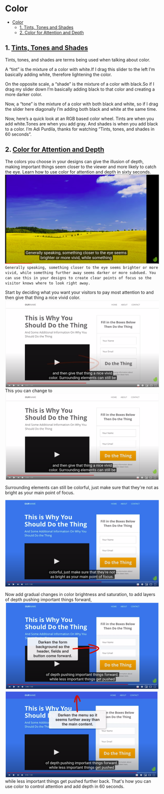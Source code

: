
# Color

- [Color](#color)
  - [1. Tints, Tones and Shades](#1-tints-tones-and-shades)
  - [2. Color for Attention and Depth](#2-color-for-attention-and-depth)

## 1. [Tints, Tones and Shades](https://www.youtube.com/watch?v=H5TXHIXsgO4&list=PLgGbWId6zgaVkI3H31w_avkotSZCM3D9Y)

Tints, tones, and shades are terms being used when talking about color.

A “tint” is the mixture of a color with white.If I drag this slider to the left I’m basically adding white, therefore lightening the color.

On the opposite scale, a “shade” is the mixture of a color with black.So if I drag my slider down I’m basically adding black to that color and creating a more darker color.


Now, a “tone” is the mixture of a color with both black and white, so if I drag the slider here diagonally I’m adding both black and white at the same time.

Now, here’s a quick look at an RGB based color wheel. Tints are when you add white.Tones are when you add gray. And shades is when you add black to a color. I’m Adi Purdila, thanks for watching “Tints, tones, and shades in 60 seconds”.


## 2. [Color for Attention and Depth](https://www.youtube.com/watch?v=Kno4couGkNo&list=PLgGbWId6zgaVkI3H31w_avkotSZCM3D9Y&index=6)



The colors you choose in your designs can give the illusion of depth, making important things seem closer to the viewer and more likely to catch the eye. Learn how to use color for attention and depth in sixty seconds.
![](img/color%20near%20and%20far.png)
`Generally speaking, something closer to the eye seems brighter or more vivid, while something further away seems darker or more subdued. You can use this in your designs to create clear points of focus so the visitor knows where to look right away.`


Start by deciding what you want your visitors to pay most attention to and then give that thing a nice vivid color.
![](img/color%202%20simple.png)
This you can change to
![](img/color%203%20.png)

 Surrounding elements can still be colorful, just make sure that they're not as bright as your main point of focus.

 ![](img/color5%20%20%20.png)


Now add gradual changes in color brightness and saturation, to add layers of depth pushing important things forward,
![](img/color%206.png)
![](img/color%207.png)
 while less important things get pushed further back. That's how you can use color to control attention and add depth in 60 seconds.




























